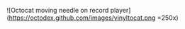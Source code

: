 ![Octocat moving needle on record player](https://octodex.github.com/images/vinyltocat.png =250x)
<img scr="https://octodex.github.com/images/vinyltocat.png" width="250">
